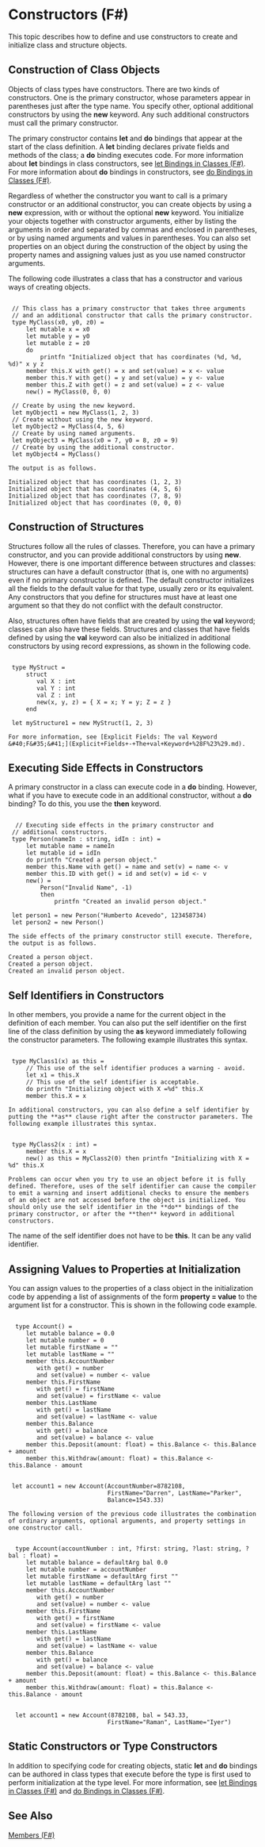 # Constructors (F#)

This topic describes how to define and use constructors to create and initialize class and structure objects.


## Construction of Class Objects
Objects of class types have constructors. There are two kinds of constructors. One is the primary constructor, whose parameters appear in parentheses just after the type name. You specify other, optional additional constructors by using the **new** keyword. Any such additional constructors must call the primary constructor.

The primary constructor contains **let** and **do** bindings that appear at the start of the class definition. A **let** binding declares private fields and methods of the class; a **do** binding executes code. For more information about **let** bindings in class constructors, see [let Bindings in Classes &#40;F&#35;&#41;](let+Bindings+in+Classes+%28F%23%29.md). For more information about **do** bindings in constructors, see [do Bindings in Classes &#40;F&#35;&#41;](do+Bindings+in+Classes+%28F%23%29.md).

Regardless of whether the constructor you want to call is a primary constructor or an additional constructor, you can create objects by using a **new** expression, with or without the optional **new** keyword. You initialize your objects together with constructor arguments, either by listing the arguments in order and separated by commas and enclosed in parentheses, or by using named arguments and values in parentheses. You can also set properties on an object during the construction of the object by using the property names and assigning values just as you use named constructor arguments.

The following code illustrates a class that has a constructor and various ways of creating objects.

```

 // This class has a primary constructor that takes three arguments
 // and an additional constructor that calls the primary constructor.
 type MyClass(x0, y0, z0) =
     let mutable x = x0
     let mutable y = y0
     let mutable z = z0
     do
         printfn "Initialized object that has coordinates (%d, %d, %d)" x y z
     member this.X with get() = x and set(value) = x <- value
     member this.Y with get() = y and set(value) = y <- value
     member this.Z with get() = z and set(value) = z <- value
     new() = MyClass(0, 0, 0)

 // Create by using the new keyword.
 let myObject1 = new MyClass(1, 2, 3)
 // Create without using the new keyword.
 let myObject2 = MyClass(4, 5, 6)
 // Create by using named arguments.
 let myObject3 = MyClass(x0 = 7, y0 = 8, z0 = 9)
 // Create by using the additional constructor.
 let myObject4 = MyClass()
```

    The output is as follows.


```
Initialized object that has coordinates (1, 2, 3)
Initialized object that has coordinates (4, 5, 6)
Initialized object that has coordinates (7, 8, 9)
Initialized object that has coordinates (0, 0, 0)
```

## Construction of Structures
Structures follow all the rules of classes. Therefore, you can have a primary constructor, and you can provide additional constructors by using **new**. However, there is one important difference between structures and classes: structures can have a default constructor (that is, one with no arguments) even if no primary constructor is defined. The default constructor initializes all the fields to the default value for that type, usually zero or its equivalent. Any constructors that you define for structures must have at least one argument so that they do not conflict with the default constructor.

Also, structures often have fields that are created by using the **val** keyword; classes can also have these fields. Structures and classes that have fields defined by using the **val** keyword can also be initialized in additional constructors by using record expressions, as shown in the following code.

```

 type MyStruct =
     struct
        val X : int
        val Y : int
        val Z : int
        new(x, y, z) = { X = x; Y = y; Z = z }
     end

 let myStructure1 = new MyStruct(1, 2, 3) 
```

    For more information, see [Explicit Fields: The val Keyword &#40;F&#35;&#41;](Explicit+Fields+-+The+val+Keyword+%28F%23%29.md).


## Executing Side Effects in Constructors
A primary constructor in a class can execute code in a **do** binding. However, what if you have to execute code in an additional constructor, without a **do** binding? To do this, you use the **then** keyword.

```

  // Executing side effects in the primary constructor and
 // additional constructors.
 type Person(nameIn : string, idIn : int) =
     let mutable name = nameIn
     let mutable id = idIn
     do printfn "Created a person object."
     member this.Name with get() = name and set(v) = name <- v
     member this.ID with get() = id and set(v) = id <- v
     new() = 
         Person("Invalid Name", -1)
         then
             printfn "Created an invalid person object."

 let person1 = new Person("Humberto Acevedo", 123458734)
 let person2 = new Person()
```

    The side effects of the primary constructor still execute. Therefore, the output is as follows.


```
Created a person object.
Created a person object.
Created an invalid person object.
```

## Self Identifiers in Constructors
In other members, you provide a name for the current object in the definition of each member. You can also put the self identifier on the first line of the class definition by using the **as** keyword immediately following the constructor parameters. The following example illustrates this syntax.

```

 type MyClass1(x) as this =
     // This use of the self identifier produces a warning - avoid.
     let x1 = this.X
     // This use of the self identifier is acceptable.
     do printfn "Initializing object with X =%d" this.X
     member this.X = x
```

    In additional constructors, you can also define a self identifier by putting the **as** clause right after the constructor parameters. The following example illustrates this syntax.

```

 type MyClass2(x : int) =
     member this.X = x
     new() as this = MyClass2(0) then printfn "Initializing with X = %d" this.X
```

    Problems can occur when you try to use an object before it is fully defined. Therefore, uses of the self identifier can cause the compiler to emit a warning and insert additional checks to ensure the members of an object are not accessed before the object is initialized. You should only use the self identifier in the **do** bindings of the primary constructor, or after the **then** keyword in additional constructors.

The name of the self identifier does not have to be **this**. It can be any valid identifier.


## Assigning Values to Properties at Initialization
You can assign values to the properties of a class object in the initialization code by appending a list of assignments of the form **property = value** to the argument list for a constructor. This is shown in the following code example.

```

  type Account() =
     let mutable balance = 0.0
     let mutable number = 0
     let mutable firstName = ""
     let mutable lastName = ""
     member this.AccountNumber
        with get() = number
        and set(value) = number <- value
     member this.FirstName
        with get() = firstName
        and set(value) = firstName <- value
     member this.LastName
        with get() = lastName
        and set(value) = lastName <- value
     member this.Balance
        with get() = balance
        and set(value) = balance <- value
     member this.Deposit(amount: float) = this.Balance <- this.Balance + amount
     member this.Withdraw(amount: float) = this.Balance <- this.Balance - amount
    
   
 let account1 = new Account(AccountNumber=8782108, 
                            FirstName="Darren", LastName="Parker",
                            Balance=1543.33)
```

    The following version of the previous code illustrates the combination of ordinary arguments, optional arguments, and property settings in one constructor call.

```

  type Account(accountNumber : int, ?first: string, ?last: string, ?bal : float) =
     let mutable balance = defaultArg bal 0.0
     let mutable number = accountNumber
     let mutable firstName = defaultArg first ""
     let mutable lastName = defaultArg last ""
     member this.AccountNumber
        with get() = number
        and set(value) = number <- value
     member this.FirstName
        with get() = firstName
        and set(value) = firstName <- value
     member this.LastName
        with get() = lastName
        and set(value) = lastName <- value
     member this.Balance
        with get() = balance
        and set(value) = balance <- value
     member this.Deposit(amount: float) = this.Balance <- this.Balance + amount
     member this.Withdraw(amount: float) = this.Balance <- this.Balance - amount
   
   
  let account1 = new Account(8782108, bal = 543.33,
                            FirstName="Raman", LastName="Iyer")
```

    
## Static Constructors or Type Constructors
In addition to specifying code for creating objects, static **let** and **do** bindings can be authored in class types that execute before the type is first used to perform initialization at the type level. For more information, see [let Bindings in Classes &#40;F&#35;&#41;](let+Bindings+in+Classes+%28F%23%29.md) and [do Bindings in Classes &#40;F&#35;&#41;](do+Bindings+in+Classes+%28F%23%29.md).


## See Also
[Members &#40;F&#35;&#41;](Members+%28F%23%29.md)


